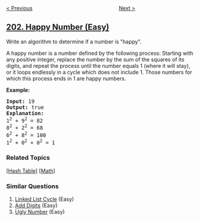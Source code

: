 <!--|This file generated by command(leetcode description); DO NOT EDIT.    |-->
<!--+----------------------------------------------------------------------+-->
<!--|@author    openset <openset.wang@gmail.com>                           |-->
<!--|@link      https://github.com/openset                                 |-->
<!--|@home      https://github.com/tonymontaro/leetcode-hints                        |-->
<!--+----------------------------------------------------------------------+-->

[< Previous](https://github.com/tonymontaro/leetcode-hints/tree/master/problems/bitwise-and-of-numbers-range "Bitwise AND of Numbers Range")
　　　　　　　　　　　　　　　　
[Next >](https://github.com/tonymontaro/leetcode-hints/tree/master/problems/remove-linked-list-elements "Remove Linked List Elements")

## [202. Happy Number (Easy)](https://leetcode.com/problems/happy-number "快乐数")

<p>Write an algorithm to determine if a number is &quot;happy&quot;.</p>

<p>A happy number is a number defined by the following process: Starting with any positive integer, replace the number by the sum of the squares of its digits, and repeat the process until the number equals 1 (where it will stay), or it loops endlessly in a cycle which does not include 1. Those numbers for which this process ends in 1 are happy numbers.</p>

<p><strong>Example:&nbsp;</strong></p>

<pre>
<strong>Input:</strong> 19
<strong>Output:</strong> true
<strong>Explanation: 
</strong>1<sup>2</sup> + 9<sup>2</sup> = 82
8<sup>2</sup> + 2<sup>2</sup> = 68
6<sup>2</sup> + 8<sup>2</sup> = 100
1<sup>2</sup> + 0<sup>2</sup> + 0<sup>2</sup> = 1
</pre>

### Related Topics
  [[Hash Table](https://github.com/tonymontaro/leetcode-hints/tree/master/tag/hash-table/README.md)]
  [[Math](https://github.com/tonymontaro/leetcode-hints/tree/master/tag/math/README.md)]

### Similar Questions
  1. [Linked List Cycle](https://github.com/tonymontaro/leetcode-hints/tree/master/problems/linked-list-cycle) (Easy)
  1. [Add Digits](https://github.com/tonymontaro/leetcode-hints/tree/master/problems/add-digits) (Easy)
  1. [Ugly Number](https://github.com/tonymontaro/leetcode-hints/tree/master/problems/ugly-number) (Easy)
